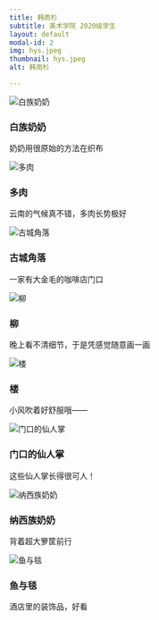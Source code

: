 ```yaml
---
title: 韩雨杉
subtitle: 美术学院 2020级学生
layout: default
modal-id: 2
img: hys.jpeg
thumbnail: hys.jpeg
alt: 韩雨杉

---
```

<img src="img/hys/白族奶奶.jpg" class="img-responsive img-centered" alt="白族奶奶">
<h3>白族奶奶</h3>
<p>奶奶用很原始的方法在织布</p>
<img src="img/hys/多肉.jpg" class="img-responsive img-centered" alt="多肉">
<h3>多肉</h3>
<p>云南的气候真不错，多肉长势极好</p>
<img src="img/hys/古城角落.jpg" class="img-responsive img-centered" alt="古城角落">
<h3>古城角落</h3>
<p>一家有大金毛的咖啡店门口</p>
<img src="img/hys/柳.jpg" class="img-responsive img-centered" alt="柳">
<h3>柳</h3>
<p>晚上看不清细节，于是凭感觉随意画一画</p>
<img src="img/hys/楼.jpg" class="img-responsive img-centered" alt="楼">
<h3>楼</h3>
<p>小风吹着好舒服哦——</p>
<img src="img/hys/门口的仙人掌.jpg" class="img-responsive img-centered" alt="门口的仙人掌">
<h3>门口的仙人掌</h3>
<p>这些仙人掌长得很可人！</p>
<img src="img/hys/纳西族奶奶.jpg" class="img-responsive img-centered" alt="纳西族奶奶">
<h3>纳西族奶奶</h3>
<p>背着超大箩筐前行</p>
<img src="img/hys/鱼与毯.jpg" class="img-responsive img-centered" alt="鱼与毯">
<h3>鱼与毯</h3>
<p>酒店里的装饰品，好看</p>
